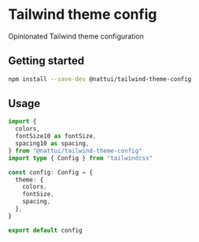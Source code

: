 # Tailwind theme config

Opinionated Tailwind theme configuration

## Getting started

```bash
npm install --save-dev @nattui/tailwind-theme-config
```

## Usage

```typescript
import {
  colors,
  fontSize10 as fontSize,
  spacing10 as spacing,
} from "@nattui/tailwind-theme-config"
import type { Config } from "tailwindcss"

const config: Config = {
  theme: {
    colors,
    fontSize,
    spacing,
  },
}

export default config
```
